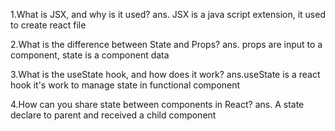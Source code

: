 1.What is JSX, and why is it used?
ans. JSX is a java script extension, it used to create react file

2.What is the difference between State and Props?
ans. props are input to a component, state is a component data

3.What is the useState hook, and how does it work?
ans.useState is a react hook it's work to manage state in functional component

4.How can you share state between components in React?
ans. A state declare to parent and received a child component

